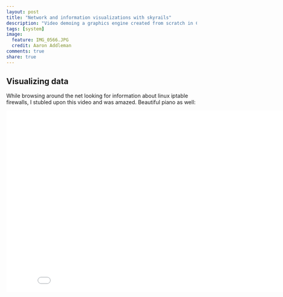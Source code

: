 ```yaml
---
layout: post
title: "Network and information visualizations with skyrails"
description: "Video demoing a graphics engine created from scratch in C++ to visualize data in a 3D world. Also has some nice background music to boot."
tags: [system]
image:
  feature: IMG_0566.JPG
  credit: Aaron Addleman
comments: true
share: true
---
```


## Visualizing data

While browsing around the net looking for information about linux iptable firewalls, I stubled upon this video and was amazed. Beautiful piano as well:

<div class="video-container">
  <iframe width="853" height="480" src="//www.youtube.com/v/I2d312_dXEs&amp;hl=en&amp;fs=1" frameborder="0" allowfullscreen></iframe>
</div>